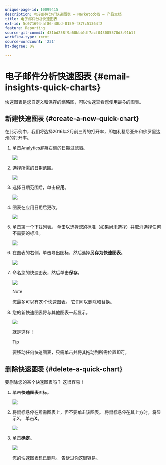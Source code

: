 ```yaml
---
unique-page-id: 10099415
description: 电子邮件分析快速图表 — Marketo文档 — 产品文档
title: 电子邮件分析快速图表
exl-id: 5c071694-af86-48bd-8159-f877c51364f2
feature: Reporting
source-git-commit: 431bd258f9a68bbb9df7acf043085578d3d91b1f
workflow-type: tm+mt
source-wordcount: '231'
ht-degree: 0%

---
```


# 电子邮件分析快速图表 {#email-insights-quick-charts}

快速图表是您自定义和保存的缩略图，可以快速查看您使用最多的图表。

## 新建快速图表 {#create-a-new-quick-chart}

在此示例中，我们将选择2016年2月前三周的打开率，即加利福尼亚州和佛罗里达州的打开率。

1. 单击Analytics屏幕右侧的日期过滤器。

   ![](assets/one-1.png)

1. 选择所需的日期范围。

   ![](assets/two-2.png)

1. 选择日期范围后，单击&#x200B;**应用**。

   ![](assets/three-2.png)

1. 图表在应用日期后更改。

   ![](assets/four.png)

1. 单击第一个下拉列表。 单击以选择您的标准（如果尚未选择）并取消选择任何不需要的标准。

   ![](assets/5.png)

1. 在图表的右侧，单击导出图标，然后选择&#x200B;**另存为快速图表**。

   ![](assets/six.png)

1. 命名您的快速图表，然后单击&#x200B;**保存**。

   ![](assets/seven.png)

   >[!NOTE]
   >
   >您最多可以有20个快速图表。 它们可以删除和替换。

1. 您的新快速图表将与其他图表一起显示。

   ![](assets/8.png)

   就是这样！

   >[!TIP]
   >
   >要移动任何快速图表，只需单击并将其拖动到所需位置即可。

## 删除快速图表 {#delete-a-quick-chart}

要删除您的某个快速图表吗？ 这很容易！

1. 单击&#x200B;**快速图表**&#x200B;图标。

   ![](assets/nine.png)

1. 将鼠标悬停在所需图表上，但不要单击该图表。 将鼠标悬停在其上方时，将显示X。 单击&#x200B;**X**。

   ![](assets/ten.png)

1. 单击&#x200B;**确定**。

   ![](assets/eleven.png)

   您的快速图表现已删除。 告诉过你这很容易。
